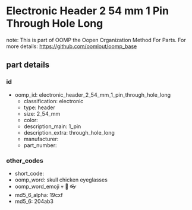 # Electronic Header 2 54 mm 1 Pin Through Hole Long  

note: This is part of OOMP the Oopen Organization Method For Parts. For more details: https://github.com/oomlout/oomp_base

##  part details





### id
* oomp_id: electronic_header_2_54_mm_1_pin_through_hole_long
  * classification: electronic
  * type: header
  * size: 2_54_mm
  * color: 
  * description_main: 1_pin
  * description_extra: through_hole_long
  * manufacturer: 
  * part_number: 

### other_codes
* short_code: 
* oomp_word: skull chicken eyeglasses
* oomp_word_emoji :skull: :chicken: :eyeglasses:
* md5_6_alpha: 19cxf
* md5_6: 204ab3